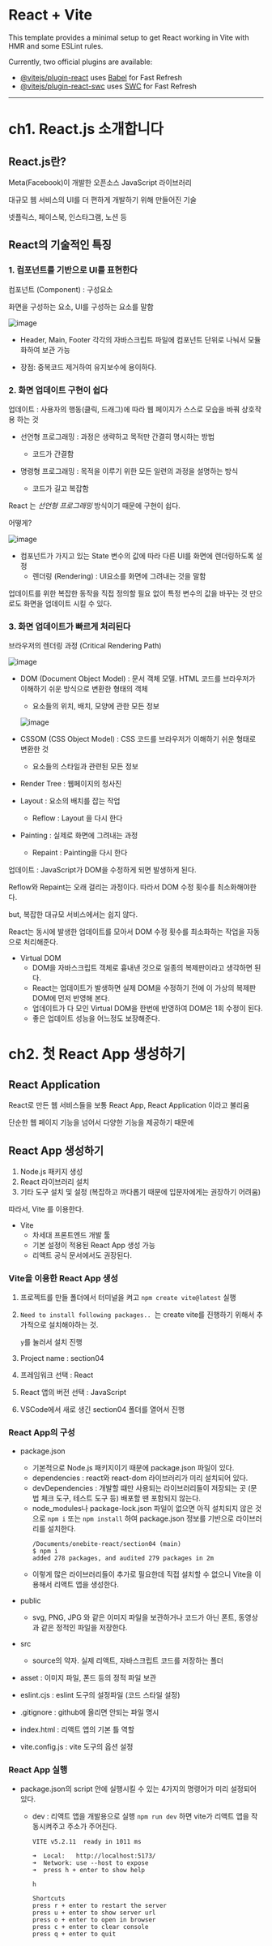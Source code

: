 # React + Vite

This template provides a minimal setup to get React working in Vite with HMR and some ESLint rules.

Currently, two official plugins are available:

- [@vitejs/plugin-react](https://github.com/vitejs/vite-plugin-react/blob/main/packages/plugin-react/README.md) uses [Babel](https://babeljs.io/) for Fast Refresh
- [@vitejs/plugin-react-swc](https://github.com/vitejs/vite-plugin-react-swc) uses [SWC](https://swc.rs/) for Fast Refresh

---

# ch1. React.js 소개합니다

## React.js란?

Meta(Facebook)이 개발한 오픈소스 JavaScript 라이브러리

대규모 웹 서비스의 UI를 더 편하게 개발하기 위해 만들어진 기술

넷플릭스, 페이스북, 인스타그램, 노션 등

## React의 기술적인 특징

### 1. 컴포넌트를 기반으로 UI를 표현한다

컴포넌트 (Component) : 구성요소

화면을 구성하는 요소, UI를 구성하는 요소를 말함

![image](https://github.com/Jiae25/onebite-react/assets/77441385/d579a828-0f99-480f-b89a-ebc597890c25)

- Header, Main, Footer 각각의 자바스크립트 파일에 컴포넌트 단위로 나눠서 모듈화하여 보관 가능

- 장점: 중복코드 제거하여 유지보수에 용이하다.

### 2. 화면 업데이트 구현이 쉽다

업데이트 : 사용자의 행동(클릭, 드래그)에 따라 웹 페이지가 스스로 모습을 바꿔 상호작용 하는 것

- 선언형 프로그래밍 : 과정은 생략하고 목적만 간결히 명시하는 방법

  - 코드가 간결함

- 명령형 프로그래밍 : 목적을 이루기 위한 모든 일련의 과정을 설명하는 방식
  - 코드가 길고 복잡함

React 는 _선언형 프로그래밍_ 방식이기 때문에 구현이 쉽다.

어떻게?

![image](https://github.com/Jiae25/onebite-react/assets/77441385/b1df6c37-f2c6-4f26-aa93-241e01d78cc6)

- 컴포넌트가 가지고 있는 State 변수의 값에 따라 다른 UI를 화면에 렌더링하도록 설정
  - 렌더링 (Rendering) : UI요소를 화면에 그려내는 것을 말함

업데이트를 위한 복잡한 동작을 직접 정의할 필요 없이 특정 변수의 값을 바꾸는 것 만으로도 화면을 업데이트 시킬 수 있다.

### 3. 화면 업데이트가 빠르게 처리된다

브라우저의 렌더링 과정 (Critical Rendering Path)

![image](https://github.com/Jiae25/onebite-react/assets/77441385/b523944d-5a5f-4371-8699-aebe514bfd0c)

- DOM (Document Object Model) : 문서 객체 모델. HTML 코드를 브라우저가 이해하기 쉬운 방식으로 변환한 형태의 객체

  - 요소들의 위치, 배치, 모양에 관한 모든 정보

  ![image](https://github.com/Jiae25/onebite-react/assets/77441385/b4b3206b-c64b-4d01-8fa4-b9b26d215f21)

- CSSOM (CSS Object Model) : CSS 코드를 브라우저가 이해하기 쉬운 형태로 변환한 것

  - 요소들의 스타일과 관련된 모든 정보

- Render Tree : 웹페이지의 청사진
- Layout : 요소의 배치를 잡는 작업
  - Reflow : Layout 을 다시 한다
- Painting : 실제로 화면에 그려내는 과정

  - Repaint : Painting을 다시 한다

업데이트 : JavaScript가 DOM을 수정하게 되면 발생하게 된다.

Reflow와 Repaint는 오래 걸리는 과정이다. 따라서 DOM 수정 횟수를 최소화해야한다.

but, 복잡한 대규모 서비스에서는 쉽지 않다.

React는 동시에 발생한 업데이트를 모아서 DOM 수정 횟수를 최소화하는 작업을 자동으로 처리해준다.

- Virtual DOM
  - DOM을 자바스크립트 객체로 흉내낸 것으로 일종의 복제판이라고 생각하면 된다.
  - React는 업데이트가 발생하면 실제 DOM을 수정하기 전에 이 가상의 복제판 DOM에 먼저 반영해 본다.
  - 업데이트가 다 모인 Virtual DOM을 한번에 반영하여 DOM은 1회 수정이 된다.
  - 좋은 업데이트 성능을 어느정도 보장해준다.

# ch2. 첫 React App 생성하기

## React Application

React로 만든 웹 서비스들을 보통 React App, React Application 이라고 불리움

단순한 웹 페이지 기능을 넘어서 다양한 기능을 제공하기 때문에

## React App 생성하기

1. Node.js 패키지 생성
2. React 라이브러리 설치
3. 기타 도구 설치 및 설정 (복잡하고 까다롭기 때문에 입문자에게는 권장하기 어려움)

따라서, Vite 를 이용한다.

- Vite
  - 차세대 프론트엔드 개발 툴
  - 기본 설정이 적용된 React App 생성 가능
  - 리액트 공식 문서에서도 권장된다.

### Vite을 이용한 React App 생성

1. 프로젝트를 만들 폴더에서 터미널을 켜고 `npm create vite@latest` 실행
2. `Need to install following packages.. `는 create vite를 진행하기 위해서 추가적으로 설치해야하는 것.

   `y`를 눌러서 설치 진행

3. Project name : section04
4. 프레임워크 선택 : React
5. React 앱의 버전 선택 : JavaScript
6. VSCode에서 새로 생긴 section04 폴더를 열어서 진행

### React App의 구성

- package.json

  - 기본적으로 Node.js 패키지이기 때문에 package.json 파일이 있다.
  - dependencies : react와 react-dom 라이브러리가 미리 설치되어 있다.
  - devDependencies : 개발할 떄만 사용되는 라이브러리들이 저장되는 곳 (문법 체크 도구, 테스트 도구 등) 배포할 땐 포함되지 않는다.
  - node_modules나 package-lock.json 파일이 없으면 아직 설치되지 않은 것으로 `npm i` 또는 `npm install` 하여 package.json 정보를 기반으로 라이브러리를 설치한다.
    ```
    /Documents/onebite-react/section04 (main)
    $ npm i
    added 278 packages, and audited 279 packages in 2m
    ```
  - 이렇게 많은 라이브러리들이 추가로 필요한데 직접 설치할 수 없으니 Vite을 이용해서 리액트 앱을 생성한다.

- public

  - svg, PNG, JPG 와 같은 이미지 파일을 보관하거나 코드가 아닌 폰트, 동영상과 같은 정적인 파일을 저장한다.

- src

  - source의 약자. 실제 리액트, 자바스크립트 코드를 저장하는 폴더

- asset : 이미지 파일, 폰드 등의 정적 파일 보관

- eslint.cjs : eslint 도구의 설정파일 (코드 스타일 설정)

- .gitignore : github에 올리면 안되는 파일 명시

- index.html : 리액트 앱의 기본 틀 역할

- vite.config.js : vite 도구의 옵션 설정

### React App 실행

- package.json의 script 안에 실행시킬 수 있는 4가지의 명령어가 미리 설정되어 있다.

  - dev : 리액트 앱을 개발용으로 실행
    `npm run dev` 하면 vite가 리액트 앱을 작동시켜주고 주소가 주어진다.

    ```
    VITE v5.2.11  ready in 1011 ms

    ➜  Local:   http://localhost:5173/
    ➜  Network: use --host to expose
    ➜  press h + enter to show help
    ```

    ```
    h

    Shortcuts
    press r + enter to restart the server
    press u + enter to show server url
    press o + enter to open in browser
    press c + enter to clear console
    press q + enter to quit
    ```
